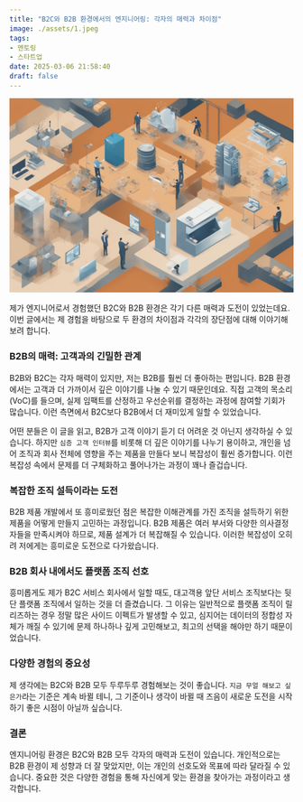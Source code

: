 ```yaml
---
title: "B2C와 B2B 환경에서의 엔지니어링: 각자의 매력과 차이점"
image: ./assets/1.jpeg
tags:
- 멘토링
- 스타트업
date: 2025-03-06 21:58:40
draft: false
---
```


![hero](./assets/1.jpeg)

제가 엔지니어로서 경험했던 B2C와 B2B 환경은 각기 다른 매력과 도전이 있었는데요. 이번 글에서는 제 경험을 바탕으로 두 환경의 차이점과 각각의 장단점에 대해 이야기해보려 합니다.

### B2B의 매력: 고객과의 긴밀한 관계

B2B와 B2C는 각자 매력이 있지만, 저는 B2B를 훨씬 더 좋아하는 편입니다. B2B 환경에서는 고객과 더 가까이서 깊은 이야기를 나눌 수 있기 때문인데요. 직접 고객의 목소리(VoC)를 들으며, 실제 임팩트를 산정하고 우선순위를 결정하는 과정에 참여할 기회가 많습니다. 이런 측면에서 B2C보다 B2B에서 더 재미있게 일할 수 있었습니다.

어떤 분들은 이 글을 읽고, B2B가 고객 이야기 듣기 더 어려운 것 아닌지 생각하실 수 있습니다. 하지만 `심층 고객 인터뷰`를 비롯해 더 깊은 이야기를 나누기 용이하고, 개인을 넘어 조직과 회사 전체에 영향을 주는 제품을 만들다 보니 복잡성이 훨씬 증가합니다. 이런 복잡성 속에서 문제를 더 구체화하고 풀어나가는 과정이 꽤나 즐겁습니다.

### 복잡한 조직 설득이라는 도전

B2B 제품 개발에서 또 흥미로웠던 점은 복잡한 이해관계를 가진 조직을 설득하기 위한 제품을 어떻게 만들지 고민하는 과정입니다. B2B 제품은 여러 부서와 다양한 의사결정자들을 만족시켜야 하므로, 제품 설계가 더 복잡해질 수 있습니다. 이러한 복잡성이 오히려 저에게는 흥미로운 도전으로 다가왔습니다.

### B2B 회사 내에서도 플랫폼 조직 선호

흥미롭게도 제가 B2C 서비스 회사에서 일할 때도, 대고객용 앞단 서비스 조직보다는 뒷단 플랫폼 조직에서 일하는 것을 더 즐겼습니다. 그 이유는 일반적으로 플랫폼 조직이 릴리즈하는 경우 정말 많은 사이드 이펙트가 발생할 수 있고, 심지어는 데이터의 정합성 자체가 깨질 수 있기에 문제 하나하나 깊게 고민해보고, 최고의 선택을 해야만 하기 때문이었습니다.

### 다양한 경험의 중요성

제 생각에는 B2C와 B2B 모두 두루두루 경험해보는 것이 좋습니다. `지금 무얼 해보고 싶은가`라는 기준은 계속 바뀔 테니, 그 기준이나 생각이 바뀔 때 즈음이 새로운 도전을 시작하기 좋은 시점이 아닐까 싶습니다.

### 결론

엔지니어링 환경은 B2C와 B2B 모두 각자의 매력과 도전이 있습니다. 개인적으로는 B2B 환경이 제 성향과 더 잘 맞았지만, 이는 개인의 선호도와 목표에 따라 달라질 수 있습니다. 중요한 것은 다양한 경험을 통해 자신에게 맞는 환경을 찾아가는 과정이라고 생각합니다.
